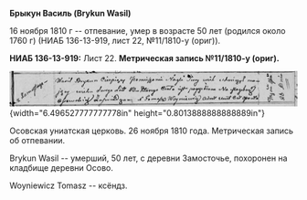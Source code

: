 **Брыкун Василь (Brykun Wasil)**

16 ноября 1810 г -- отпевание, умер в возрасте 50 лет (родился около
1760 г) (НИАБ 136-13-919, лист 22, №11/1810-у (ориг)).

**НИАБ 136-13-919:** Лист 22. **Метрическая запись №11/1810-у (ориг).**

![](./media/a40352f0253c3ac75053384c766f8e785b812fd7.png){width="6.496527777777778in"
height="0.8013888888888889in"}

Осовская униатская церковь. 26 ноября 1810 года. Метрическая запись об
отпевании.

Brykun Wasil -- умерший, 50 лет, с деревни Замосточье, похоронен на
кладбище деревни Осово.

Woyniewicz Tomasz -- ксёндз.
